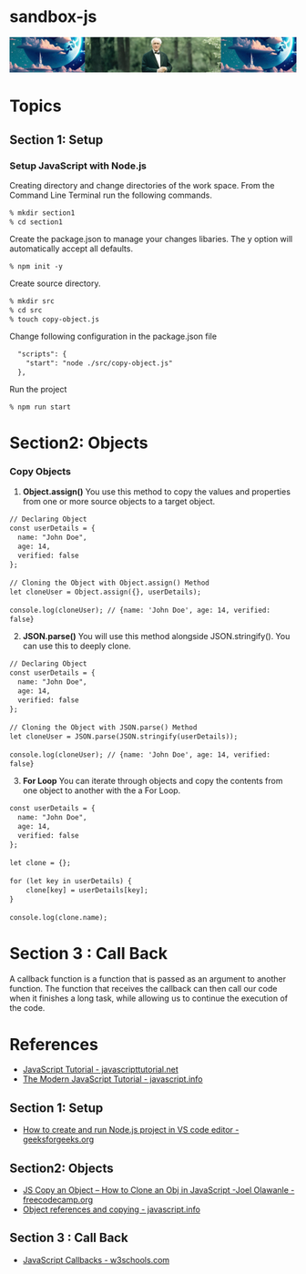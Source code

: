 # sandbox-js

<img src="https://github.com/churchofscyence/resources/blob/main/banners/banner-thomas-edison.png" alt="Thomas Edison">

# Topics
## Section 1: Setup


### Setup JavaScript with Node.js

Creating directory and change directories of the work space. From the Command Line Terminal run the following commands.
```
% mkdir section1
% cd section1 
```

Create the package.json to manage your changes libaries. The y option will automatically accept all defaults.
```
% npm init -y
```

Create source directory.
```
% mkdir src
% cd src
% touch copy-object.js
```

Change following configuration in the package.json file
```
  "scripts": {
    "start": "node ./src/copy-object.js"
  },
```

Run the project
```
% npm run start
```

# Section2: Objects

### Copy Objects
1. **Object.assign()** You use this method to copy the values and properties from one or 
more source objects to a target object.
```
// Declaring Object
const userDetails = {
  name: "John Doe",
  age: 14,
  verified: false
};

// Cloning the Object with Object.assign() Method
let cloneUser = Object.assign({}, userDetails);

console.log(cloneUser); // {name: 'John Doe', age: 14, verified: false}
```
2. **JSON.parse()** You will use this method alongside JSON.stringify(). You can use this to deeply 
clone.
```
// Declaring Object
const userDetails = {
  name: "John Doe",
  age: 14,
  verified: false
};

// Cloning the Object with JSON.parse() Method
let cloneUser = JSON.parse(JSON.stringify(userDetails));

console.log(cloneUser); // {name: 'John Doe', age: 14, verified: false}
```
3. **For Loop** You can iterate through objects and copy the contents from one object to another with the a For Loop.
```
const userDetails = {
  name: "John Doe",
  age: 14,
  verified: false
};

let clone = {};

for (let key in userDetails) {
    clone[key] = userDetails[key];
}

console.log(clone.name);
```

# Section 3 : Call Back

A callback function is a function that is passed as an argument to another function. 
The function that receives the callback can then call our code when it finishes a long task,
while allowing us to continue the execution of the code.



# References
* [JavaScript Tutorial - javascripttutorial.net](https://www.javascripttutorial.net/)
* [The Modern JavaScript Tutorial - javascript.info](https://javascript.info/)
## Section 1: Setup
* [How to create and run Node.js project in VS code editor - geeksforgeeks.org](https://www.geeksforgeeks.org/how-to-create-and-run-node-js-project-in-vs-code-editor/)
## Section2: Objects
* [JS Copy an Object – How to Clone an Obj in JavaScript -Joel Olawanle - freecodecamp.org](https://www.freecodecamp.org/news/clone-an-object-in-javascript/)
* [Object references and copying - javascript.info](https://javascript.info/object-copy)
## Section 3 : Call Back
* [JavaScript Callbacks - w3schools.com](https://www.w3schools.com/js/js_callback.asp)